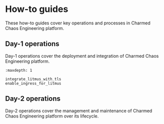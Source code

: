 # How-to guides

These how-to guides cover key operations and processes in Charmed Chaos Engineering platform.

## Day-1 operations

Day-1 operations cover the deployment and integration of Charmed Chaos Engineering platform.

```{toctree}
:maxdepth: 1

integrate_litmus_with_tls
enable_ingress_for_litmus
```

## Day-2 operations

Day-2 operations cover the management and maintenance of Charmed Chaos Engineering platform over its lifecycle.
